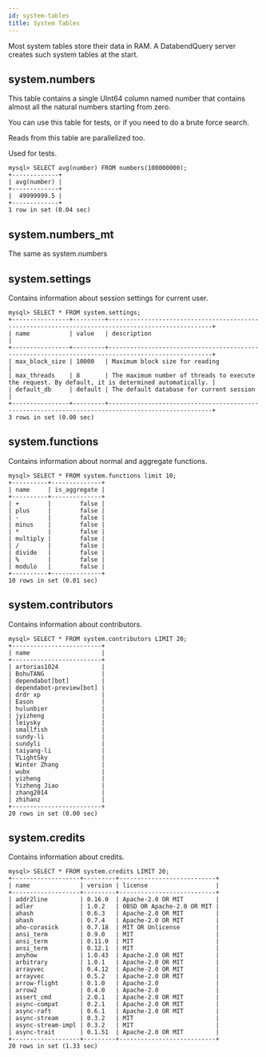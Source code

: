 ```yaml
---
id: system-tables
title: System Tables
---
```


Most system tables store their data in RAM. A DatabendQuery server creates such system tables at the start.

## system.numbers

This table contains a single UInt64 column named number that contains almost all the natural numbers starting from zero.

You can use this table for tests, or if you need to do a brute force search.

Reads from this table are parallelized too.

Used for tests.

```
mysql> SELECT avg(number) FROM numbers(100000000);
+-------------+
| avg(number) |
+-------------+
|  49999999.5 |
+-------------+
1 row in set (0.04 sec)
```

## system.numbers_mt

The same as system.numbers


## system.settings

Contains information about session settings for current user.

```
mysql> SELECT * FROM system.settings;
+----------------+---------+---------------------------------------------------------------------------------------------------+
| name           | value   | description                                                                                       |
+----------------+---------+---------------------------------------------------------------------------------------------------+
| max_block_size | 10000   | Maximum block size for reading                                                                    |
| max_threads    | 8       | The maximum number of threads to execute the request. By default, it is determined automatically. |
| default_db     | default | The default database for current session                                                          |
+----------------+---------+---------------------------------------------------------------------------------------------------+
3 rows in set (0.00 sec)
```

## system.functions

Contains information about normal and aggregate functions.

```
mysql> SELECT * FROM system.functions limit 10;
+----------+--------------+
| name     | is_aggregate |
+----------+--------------+
| +        |        false |
| plus     |        false |
| -        |        false |
| minus    |        false |
| *        |        false |
| multiply |        false |
| /        |        false |
| divide   |        false |
| %        |        false |
| modulo   |        false |
+----------+--------------+
10 rows in set (0.01 sec)

```
## system.contributors

Contains information about contributors.

```
mysql> SELECT * FROM system.contributors LIMIT 20;
+-------------------------+
| name                    |
+-------------------------+
| artorias1024            |
| BohuTANG                |
| dependabot[bot]         |
| dependabot-preview[bot] |
| drdr xp                 |
| Eason                   |
| hulunbier               |
| jyizheng                |
| leiysky                 |
| smallfish               |
| sundy-li                |
| sundyli                 |
| taiyang-li              |
| TLightSky               |
| Winter Zhang            |
| wubx                    |
| yizheng                 |
| Yizheng Jiao            |
| zhang2014               |
| zhihanz                 |
+-------------------------+
20 rows in set (0.00 sec)
```

## system.credits

Contains information about credits.

```
mysql> SELECT * FROM system.credits LIMIT 20;
+-------------------+---------+---------------------------+
| name              | version | license                   |
+-------------------+---------+---------------------------+
| addr2line         | 0.16.0  | Apache-2.0 OR MIT         |
| adler             | 1.0.2   | 0BSD OR Apache-2.0 OR MIT |
| ahash             | 0.6.3   | Apache-2.0 OR MIT         |
| ahash             | 0.7.4   | Apache-2.0 OR MIT         |
| aho-corasick      | 0.7.18  | MIT OR Unlicense          |
| ansi_term         | 0.9.0   | MIT                       |
| ansi_term         | 0.11.0  | MIT                       |
| ansi_term         | 0.12.1  | MIT                       |
| anyhow            | 1.0.43  | Apache-2.0 OR MIT         |
| arbitrary         | 1.0.1   | Apache-2.0 OR MIT         |
| arrayvec          | 0.4.12  | Apache-2.0 OR MIT         |
| arrayvec          | 0.5.2   | Apache-2.0 OR MIT         |
| arrow-flight      | 0.1.0   | Apache-2.0                |
| arrow2            | 0.4.0   | Apache-2.0                |
| assert_cmd        | 2.0.1   | Apache-2.0 OR MIT         |
| async-compat      | 0.2.1   | Apache-2.0 OR MIT         |
| async-raft        | 0.6.1   | Apache-2.0 OR MIT         |
| async-stream      | 0.3.2   | MIT                       |
| async-stream-impl | 0.3.2   | MIT                       |
| async-trait       | 0.1.51  | Apache-2.0 OR MIT         |
+-------------------+---------+---------------------------+
20 rows in set (1.33 sec)
```